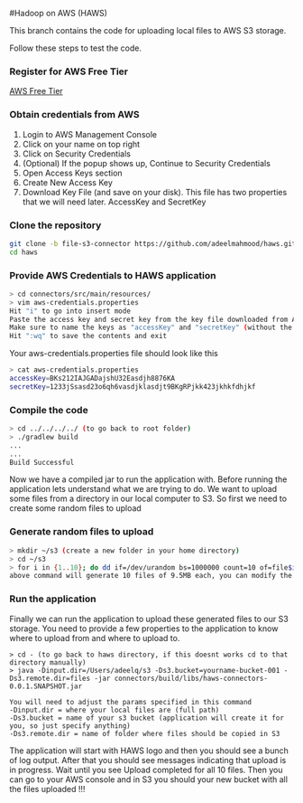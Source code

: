 #Hadoop on AWS (HAWS)

This branch contains the code for uploading local files to AWS S3 storage.

Follow these steps to test the code.

### Register for AWS Free Tier

[AWS Free Tier](https://aws.amazon.com/free/)

### Obtain credentials from AWS

1. Login to AWS Management Console
2. Click on your name on top right
3. Click on Security Credentials
4. (Optional) If the popup shows up, Continue to Security Credentials
5. Open Access Keys section
6. Create New Access Key
7. Download Key File (and save on your disk). This file has two properties that we will need later. AccessKey and SecretKey

### Clone the repository

```bash
git clone -b file-s3-connector https://github.com/adeelmahmood/haws.git
cd haws
```

### Provide AWS Credentials to HAWS application

```bash
> cd connectors/src/main/resources/
> vim aws-credentials.properties
Hit "i" to go into insert mode
Paste the access key and secret key from the key file downloaded from AWS
Make sure to name the keys as "accessKey" and "secretKey" (without the quotes)
Hit ":wq" to save the contents and exit
```

Your aws-credentials.properties file should look like this

```bash
> cat aws-credentials.properties 
accessKey=BKs212IAJGADajshU32Easdjh8876KA
secretKey=1233jSsasd23o6qh6vasdjklasdjt9BKgRPjkk423jkhkfdhjkf
```

### Compile the code

```bash
> cd ../../../../ (to go back to root folder)
> ./gradlew build
...
...
Build Successful
```

Now we have a compiled jar to run the application with. Before running the application lets understand what we are trying to do. We want to upload some files from a directory in our local computer to S3. So first we need to create some random files to upload

### Generate random files to upload

```bash
> mkdir ~/s3 (create a new folder in your home directory)
> cd ~/s3
> for i in {1..10}; do dd if=/dev/urandom bs=1000000 count=10 of=file$i; done 
above command will generate 10 files of 9.5MB each, you can modify the 1..10 to generate more files or modify the bs and count params to increase or decrease the size of generated files
```

### Run the application

Finally we can run the application to upload these generated files to our S3 storage. You need to provide a few properties to the application to know where to upload from and where to upload to.

```
> cd - (to go back to haws directory, if this doesnt works cd to that directory manually)
> java -Dinput.dir=/Users/adeelq/s3 -Ds3.bucket=yourname-bucket-001 -Ds3.remote.dir=files -jar connectors/build/libs/haws-connectors-0.0.1.SNAPSHOT.jar

You will need to adjust the params specified in this command
-Dinput.dir = where your local files are (full path)
-Ds3.bucket = name of your s3 bucket (application will create it for you, so just specify anything)
-Ds3.remote.dir = name of folder where files should be copied in S3
```

The application will start with HAWS logo and then you should see a bunch of log output. After that you should see messages indicating that upload is in progress. Wait until you see Upload completed for all 10 files. Then you can go to your AWS console and in S3 you should your new bucket with all the files uploaded !!!

```
